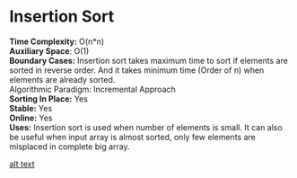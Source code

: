 # Insertion Sort
**Time Complexity:** O(n*n)  
**Auxiliary Space**: O(1)  
**Boundary Cases:** Insertion sort takes maximum time to sort if elements are sorted in reverse order. And it takes minimum time (Order of n) when elements are already sorted.  
Algorithmic Paradigm: Incremental Approach  
**Sorting In Place:** Yes  
**Stable:** Yes  
**Online:** Yes  
**Uses:** Insertion sort is used when number of elements is small. It can also be useful when input array is almost sorted, only few elements are misplaced in complete big array.  

[alt text](http://www.geeksforgeeks.org/wp-content/uploads/gq/2013/03/insertion-sort.png, "Example")
